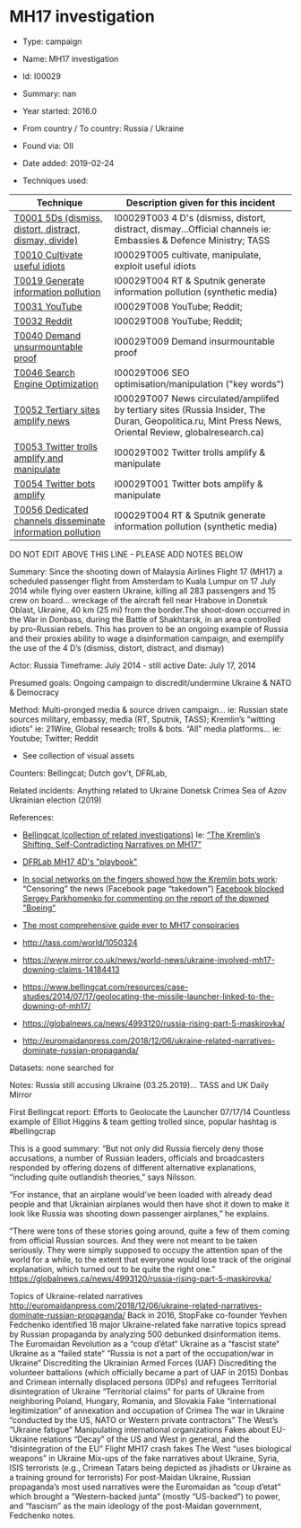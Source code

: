 # MH17 investigation

* Type: campaign

* Name: MH17 investigation

* Id: I00029

* Summary: nan

* Year started: 2016.0

* From country / To country: Russia / Ukraine

* Found via: OII

* Date added: 2019-02-24

* Techniques used: 

| Technique | Description given for this incident |
| --------- | ------------------------- |
| [T0001 5Ds (dismiss, distort, distract, dismay, divide)](../techniques/T0001.md) | I00029T003 4 D's (dismiss, distort, distract, dismay...Official channels ie: Embassies & Defence Ministry; TASS |
| [T0010 Cultivate useful idiots](../techniques/T0010.md) | I00029T005 cultivate, manipulate, exploit useful idiots |
| [T0019 Generate information pollution](../techniques/T0019.md) | I00029T004 RT & Sputnik generate information pollution (synthetic media) |
| [T0031 YouTube](../techniques/T0031.md) | I00029T008 YouTube; Reddit;  |
| [T0032 Reddit](../techniques/T0032.md) | I00029T008 YouTube; Reddit;  |
| [T0040 Demand unsurmountable proof](../techniques/T0040.md) | I00029T009 Demand insurmountable proof |
| [T0046 Search Engine Optimization](../techniques/T0046.md) | I00029T006 SEO optimisation/manipulation ("key words") |
| [T0052 Tertiary sites amplify news](../techniques/T0052.md) | I00029T007 News circulated/amplifed by tertiary sites (Russia Insider, The Duran, Geopolitica.ru, Mint Press News, Oriental Review, globalresearch.ca) |
| [T0053 Twitter trolls amplify and manipulate](../techniques/T0053.md) | I00029T002 Twitter trolls amplify & manipulate |
| [T0054 Twitter bots amplify](../techniques/T0054.md) | I00029T001 Twitter bots amplify & manipulate |
| [T0056 Dedicated channels disseminate information pollution](../techniques/T0056.md) | I00029T004 RT & Sputnik generate information pollution (synthetic media) |

DO NOT EDIT ABOVE THIS LINE - PLEASE ADD NOTES BELOW


Summary: Since the shooting down of Malaysia Airlines Flight 17 (MH17) a scheduled passenger flight from Amsterdam to Kuala Lumpur on 17 July 2014 while flying over eastern Ukraine, killing all 283 passengers and 15 crew on board… wreckage of the aircraft fell near Hrabove in Donetsk Oblast, Ukraine, 40 km (25 mi) from the border.The shoot-down occurred in the War in Donbass, during the Battle of Shakhtarsk, in an area controlled by pro-Russian rebels. This has proven to be an ongoing example of Russia and their proxies ability to wage a disinformation campaign, and exemplify the use of the 4 D’s (dismiss, distort, distract, and dismay) 

Actor: Russia 
Timeframe: July 2014 - still active
Date: July 17, 2014

Presumed goals: Ongoing campaign to discredit/undermine Ukraine & NATO & Democracy

Method: Multi-pronged media & source driven campaign… ie: Russian state sources military, embassy, media (RT, Sputnik, TASS); Kremlin’s “witting idiots” ie: 21Wire, Global research; trolls & bots. “All” media platforms… ie: Youtube; Twitter; Reddit
* See collection of visual assets 

Counters: Bellingcat; Dutch gov’t, DFRLab, 

Related incidents: Anything related to Ukraine
Donetsk
Crimea
Sea of Azov
Ukrainian election (2019)

References:

* [Bellingcat (collection of related investigations)](https://www.bellingcat.com/?s=MH17) 
Ie: [“The Kremlin’s Shifting, Self-Contradicting Narratives on MH17”](https://www.bellingcat.com/news/uk-and-europe/2018/01/05/kremlins-shifting-self-contradicting-narratives-mh17/)

* [DFRLab MH17 4D's "playbook"](https://medium.com/dfrlab/putinatwar-dismissing-mh17-8268d2968b9) 
* [In social networks on the fingers showed how the Kremlin bots work](https://news.online.ua/754036/v-sotssetyah-na-paltsah-pokazali-kak-rabotayut-boty-kremlya-opublikovany-foto/):
“Censoring” the news (Facebook page “takedown”) [Facebook blocked Sergey Parkhomenko for commenting on the report of the downed "Boeing"](https://www.novayagazeta.ru/news/2015/05/07/112052-facebook-zablokiroval-sergeya-parhomenko-za-kommentariy-doklada-o-sbitom-171-boinge-187%20)
* [The most comprehensive guide ever to MH17 conspiracies](http://euromaidanpress.com/2015/10/14/confuse-and-obfuscate-the-most-comprehensive-guide-ever-to-mh17-conspiracies/)

* http://tass.com/world/1050324
* https://www.mirror.co.uk/news/world-news/ukraine-involved-mh17-downing-claims-14184413
* https://www.bellingcat.com/resources/case-studies/2014/07/17/geolocating-the-missile-launcher-linked-to-the-downing-of-mh17/
* https://globalnews.ca/news/4993120/russia-rising-part-5-maskirovka/
* http://euromaidanpress.com/2018/12/06/ukraine-related-narratives-dominate-russian-propaganda/

Datasets: none searched for

Notes:
Russia still accusing Ukraine (03.25.2019)... TASS and UK Daily Mirror 

First Bellingcat report: Efforts to Geolocate the Launcher 07/17/14
Countless example of Elliot Higgins & team getting trolled since, popular hashtag is #bellingcrap

This is a good summary: 
“But not only did Russia fiercely deny those accusations, a number of Russian leaders, officials and broadcasters responded by offering dozens of different alternative explanations, “including quite outlandish theories,” says Nilsson.

“For instance, that an airplane would’ve been loaded with already dead people and that Ukrainian airplanes would then have shot it down to make it look like Russia was shooting down passenger airplanes,” he explains.

“There were tons of these stories going around, quite a few of them coming from official Russian sources. And they were not meant to be taken seriously. They were simply supposed to occupy the attention span of the world for a while, to the extent that everyone would lose track of the original explanation, which turned out to be quite the right one.” https://globalnews.ca/news/4993120/russia-rising-part-5-maskirovka/

Topics of Ukraine-related narratives
http://euromaidanpress.com/2018/12/06/ukraine-related-narratives-dominate-russian-propaganda/
Back in 2016, StopFake co-founder Yevhen Fedchenko identified 18 major Ukraine-related fake narrative topics spread by Russian propaganda by analyzing 500 debunked disinformation items.
The Euromaidan Revolution as a “coup d’état“
Ukraine as a “fascist state“
Ukraine as a “failed state“
“Russia is not a part of the occupation/war in Ukraine“
Discrediting the Ukrainian Armed Forces (UAF)
Discrediting the volunteer battalions (which officially became a part of UAF in 2015)
Donbas and Crimean internally displaced persons (IDPs) and refugees
Territorial disintegration of Ukraine
“Territorial claims” for parts of Ukraine from neighboring Poland, Hungary, Romania, and Slovakia
Fake “international legitimization” of annexation and occupation of Crimea
The war in Ukraine “conducted by the US, NATO or Western private contractors”
The West’s “Ukraine fatigue“
Manipulating international organizations
Fakes about EU-Ukraine relations
“Decay” of the US and West in general, and the “disintegration of the EU”
Flight MH17 crash fakes
The West “uses biological weapons” in Ukraine
Mix-ups of the fake narratives about Ukraine, Syria, ISIS terrorists (e.g., Crimean Tatars being depicted as jihadists or Ukraine as a training ground for terrorists)
For post-Maidan Ukraine, Russian propaganda’s most used narratives were the Euromaidan as “coup d’etat” which brought a “Western-backed junta” (mostly “US-backed”) to power, and “fascism” as the main ideology of the post-Maidan government, Fedchenko notes.

